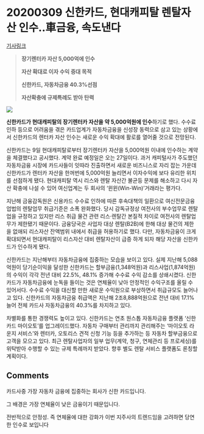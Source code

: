 # 20200309 신한카드, 현대캐피탈 렌탈자산 인수..車금융, 속도낸다

[기사링크](<https://news.naver.com/main/read.nhn?mode=LS2D&mid=shm&sid1=101&sid2=259&oid=011&aid=0003707005>)



> **장기렌터카 자산 5,000억에 인수**
>
> **자산 확대로 이자 수익 증대 목적**
>
> **신한카드, 자동차금융 40.3%선점**
>
> **자산확충에 규제특례도 받아 탄력**



![](https://imgnews.pstatic.net/image/011/2020/03/09/0003707005_001_20200309192302135.jpg?type=w647)



  **신한카드가 현대캐피탈의 장기렌터카 자산을 약 5,000억원에 인수**하기로 했다. 수수료 인하 등으로 어려움을 겪은 카드업계가 자동차금융을 신성장 동력으로 삼고 있는 상황에서 신한카드의 렌터카 자산 인수는 새로운 수익 확대에 활로를 열어줄 것으로 전망된다.



신한카드는 9일 현대캐피탈로부터 장기렌터카 자산을 5,000억원 이내에 인수하는 계약을 체결했다고 공시했다. 계약 완료 예정일은 오는 27일이다. 과거 캐피털사가 주도했던 자동차금융 시장에 카드사들이 잇따라 진출하면서 새로운 비즈니스로 자리 잡는 가운데 신한카드가 렌터카 자산을 한꺼번에 5,000억원 늘리면서 이자수익에 보다 유리한 위치를 선점하게 됐다. 현대캐피탈 역시 리스와 렌탈 자산간 불균등 문제를 해소하고 다시 자산 확충에 나설 수 있어 여신업계는 두 회사의 ‘윈윈(Win-Win)’거래라는 평가다.



지난해 금융감독원은 신용카드 수수료 인하에 따른 후속대책의 일환으로 여신전문금융업법의 렌탈업무 취급기준은 소폭 완화했다. 당시 감독규정상 여전사의 부수업무로 렌탈업을 규정하고 있지만 리스 취급 물건 관련 리스·렌탈간 본질적 차이로 여전사의 렌탈업무가 제한됐기 때문이다. 금융당국은 사업자 대상 렌탈(B2B)에 한해 대상 물건의 제한을 없애되 리스자산 잔액범위 내에서 취급을 허용하기로 했다. 다만, 자동차금융이 크게 확대되면서 현대캐피탈이 리스자산 대비 렌탈자산이 급증 하게 되자 해당 자산을 신한카드가 인수하게 됐다.



신한카드는 지난해부터 자동차금융에 집중하는 모습을 보이고 있다. 실제 지난해 5,088억원이 당기순이익을 달성한 신한카드는 할부금융(1,348억원)과 리스사업(1,874억원)의 수익이 각각 전년 대비 22.5%, 48.1% 증가해 수수료 수익 감소를 상쇄시켰다. 신한카드가 자동차금융에 눈독을 들이는 것은 연체율이 낮아 안정적인 수익구조를 올릴 수 있어서다. 수수료 수익을 대신할 만한 새로운 수익원으로 부상하면서 취급규모도 늘어나고 있다. 신한카드의 자동차금융 취급액은 지난해 2조8,888억원으로 전년 대비 17.1% 늘어 전체 카드사 자동차금융의 40.3%를 차지하고 있다.



차별화를 통한 경쟁력도 높이고 있다. 신한카드는 연초 원스톱 자동차금융 플랫폼 ‘신한카드 마이오토’를 업그레이드했다. 자동차 구매부터 관리까지 관리해주는 ‘마이오토 라운지 서비스’와 렌터카, 오토리스 견적 신청 기능 등을 추가하는 등 자동차 할부금융으로 고객을 모으고 있다. 최근 렌탈사업자의 일부 업무(계약, 청구, 연체관리 등 프로세싱)를 위탁받아 수행할 수 있는 규제 특례까지 받았다. 향후 별도 렌탈 서비스 플랫폼도 론칭할 계획이다.  



## Comments

카드사중 가장 자동차 금융에 집중하는 회사가 신한 카드입니다. 

그 배경은 가장 연체율이 낮은 금융이기 때문입니다.

전반적으로 안정성. 즉 연체율에 대한 강화가 이번 지주사의 트렌드임을 고려하면 당연한 인수로 보입니다